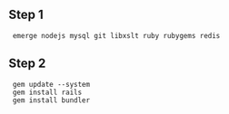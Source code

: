 ## Step 1

     emerge nodejs mysql git libxslt ruby rubygems redis

## Step 2

     gem update --system 
     gem install rails 
     gem install bundler
